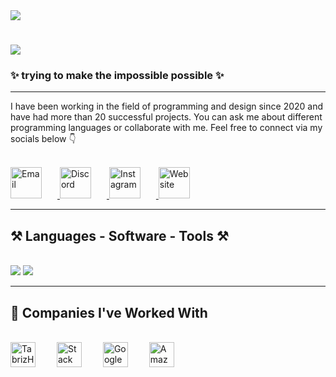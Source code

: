<!-- GIF Intro -->
<img align="top" src="https://betanews.com/wp-content/uploads/2018/06/gifs-on-cli.gif" />

<!-- Typing title -->
<h1 align="left">
  <img src="https://readme-typing-svg.demolab.com?font=Press+Start+2P&pause=1000&color=BEE4FF&width=435&lines=Hi%2CIm+Zey4rox+;UI+and+UX+Developer;Welcome+to+my+GitHub." />
</h1>

<!-- Subtitle -->
<h3 align="left">✨ trying to make the impossible possible ✨</h3>

---

<!-- About Me -->
<div align="left">
I have been working in the field of programming and design since 2020 and have had more than 20 successful projects.  
You can ask me about different programming languages or collaborate with me.  
Feel free to connect via my socials below 👇
</div>

<br/>

<!-- Social Media Buttons (Custom Images) -->
<p align="left">
  <!-- Email -->
  <a href="mailto:zeyroxs@icloud.com" target="_blank">
    <img src="https://cdn.discordapp.com/attachments/1188763529772281917/1397642130943508561/SSAA.png?ex=6882772a&is=688125aa&hm=7c927392dbb94babd2c18a3bbb66459719dbaf8d00929de676b0fe43fcd63c85&" alt="Email" height="50" style="margin-right: 25px;" />
  </a>

  <!-- Discord -->
  <a href="https://discord.com/users/349709264098689025" target="_blank">
    <img src="https://cdn.discordapp.com/attachments/1188763529772281917/1397642131690094632/DDDA.png?ex=6882772b&is=688125ab&hm=a081ceb2b4c7d6eddbb4e3be4b285829440e077c1ad0c3e797d1e6b6940efd88&" alt="Discord" height="50" style="margin-right: 25px;" />
  </a>

  <!-- Instagram -->
  <a href="https://www.instagram.com/legendfatah/" target="_blank">
    <img src="https://cdn.discordapp.com/attachments/1188763529772281917/1397642131274731572/DDAA.png?ex=6882772b&is=688125ab&hm=176ca00f6423b6ef53ad2e50c85fa0a0ea113fa46ee815076dc174836eeed7ba&" alt="Instagram" height="50" style="margin-right: 25px;" />
  </a>

  <!-- Website -->
  <a href="https://zeyrox.top" target="_blank" title="ZEYROX.xyz">
    <img src="https://cdn.discordapp.com/attachments/1188763529772281917/1397641615060897914/ddddd.png?ex=688276af&is=6881252f&hm=3d7133357b726c9c887b0d6a01548e33ddc7304abea1d29444ff49bfae69afd6&" alt="Website" height="50" />
  </a>
</p>

---

<!-- Skills Section -->
<h2 align="left">⚒️ Languages - Software - Tools ⚒️</h2>
<br/>
<div align="left">
  <img src="https://skillicons.dev/icons?i=html,css,js,py,cs,cpp,php,react,lua" />
  <img src="https://skillicons.dev/icons?i=xd,ps,ai,ae,discord,github,vscode" />
</div>

---

<!-- Companies -->
<h2 align="left">🤝 Companies I've Worked With</h2>
<br/>
<div align="left">
  <img src="https://media.discordapp.net/attachments/1188763529772281917/1397643333131567135/DSASA.png?ex=68827849&is=688126c9&hm=edef6a5c7a8abe7418fcb3300af5c64abc55b6cb75cb6f9d1420d94aa474b2a9&=&format=webp&quality=lossless" alt="TabrizHadi" height="40" style="margin-right: 30px;" />
  <img src="https://upload.wikimedia.org/wikipedia/commons/0/02/Stack_Overflow_logo.svg" alt="Stack Overflow" height="40" style="margin-right: 30px;" />
  <img src="https://upload.wikimedia.org/wikipedia/commons/2/2f/Google_2015_logo.svg" alt="Google" height="40" style="margin-right: 30px;" />
  <img src="https://upload.wikimedia.org/wikipedia/commons/a/a9/Amazon_logo.svg" alt="Amazon" height="40" />
</div>
